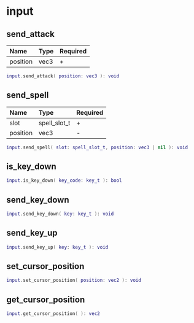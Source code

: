# input

## send\_attack

| Name | Type | Required |
| :--- | :--- | :--- |
| position | vec3 | + |

```lua
input.send_attack( position: vec3 ): void
```

## send\_spell

| Name | Type | Required |
| :--- | :--- | :--- |
| slot | spell\_slot\_t | + |
| position | vec3 | - |

```lua
input.send_spell( slot: spell_slot_t, position: vec3 | nil ): void
```

## is\_key\_down

```lua
input.is_key_down( key_code: key_t ): bool
```

## send\_key\_down

```lua
input.send_key_down( key: key_t ): void
```

## send\_key\_up

```lua
input.send_key_up( key: key_t ): void
```

## set\_cursor\_position

```lua
input.set_cursor_position( position: vec2 ): void
```

## get\_cursor\_position

```lua
input.get_cursor_position( ): vec2
```

